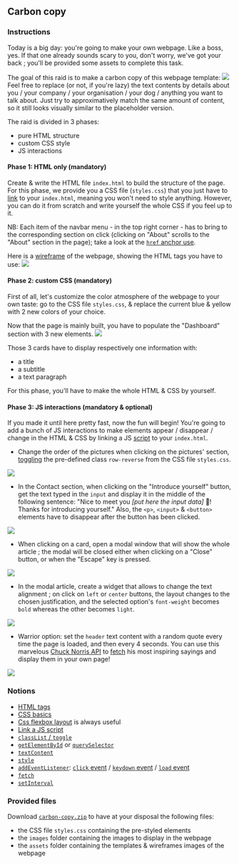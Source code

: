 ## Carbon copy

### Instructions

Today is a big day: you're going to make your own webpage. Like a boss, yes.
If that one already sounds scary to you, don't worry, we've got your back ; you'll be provided some assets to complete this task.

The goal of this raid is to make a carbon copy of this webpage template:
![](page-template.jpg)
Feel free to replace (or not, if you're lazy) the text contents by details about you / your company / your organisation / your dog / anything you want to talk about. Just try to approximatively match the same amount of content, so it still looks visually similar to the placeholder version.

The raid is divided in 3 phases:

- pure HTML structure
- custom CSS style
- JS interactions

#### Phase 1: HTML only (mandatory)

Create & write the HTML file `index.html` to build the structure of the page.
For this phase, we provide you a CSS file (`styles.css`) that you just have to [link](https://developer.mozilla.org/en-US/docs/Web/HTML/Element/link) to your `index.html`, meaning you won't need to style anything. However, you can do it from scratch and write yourself the whole CSS if you feel up to it.

NB: Each item of the navbar menu - in the top right corner - has to bring to the corresponding section on click (clicking on "About" scrolls to the "About" section in the page); take a look at the [`href` anchor use](https://www.w3.org/TR/html401/struct/links.html#h-12.2.3).

Here is a [wireframe](https://en.wikipedia.org/wiki/Website_wireframe) of the webpage, showing the HTML tags you have to use:
![](page-wireframe.jpg)

#### Phase 2: custom CSS (mandatory)

First of all, let's customize the color atmosphere of the webpage to your own taste: go to the CSS file `styles.css`, & replace the current blue & yellow with 2 new colors of your choice.

Now that the page is mainly built, you have to populate the "Dashboard" section with 3 new elements.
![](dashboard-template.jpg)

Those 3 cards have to display respectively one information with:

- a title
- a subtitle
- a text paragraph

For this phase, you'll have to make the whole HTML & CSS by yourself.

#### Phase 3: JS interactions (mandatory & optional)

If you made it until here pretty fast, now the fun will begin! You're going to add a bunch of JS interactions to make elements appear / disappear / change in the HTML & CSS by linking a JS [script](https://developer.mozilla.org/en-US/docs/Web/HTML/Element/script) to your `index.html`.

- Change the order of the pictures when clicking on the pictures' section, [toggling](https://developer.mozilla.org/fr/docs/Web/API/Element/classList) the pre-defined class `row-reverse` from the CSS file `styles.css`.

![](images-order.gif)

- In the Contact section, when clicking on the "Introduce yourself" button, get the text typed in the `input` and display it in the middle of the following sentence: "Nice to meet you _[put here the input data]_ 👋! Thanks for introducing yourself." Also, the `<p>`, `<input>` & `<button>` elements have to disappear after the button has been clicked.

![](contact-input.gif)

- When clicking on a card, open a modal window that will show the whole article ; the modal will be closed either when clicking on a "Close" button, or when the "Escape" key is pressed.

![](modale.gif)

- In the modal article, create a widget that allows to change the text alignment ; on click on `left` or `center` buttons, the layout changes to the chosen justification, and the selected option's `font-weight` becomes `bold` whereas the other becomes `light`.

![](text-alignment.gif)

- Warrior option: set the `header` text content with a random quote every time the page is loaded, and then every 4 seconds. You can use this marvelous [Chuck Norris API](https://api.chucknorris.io/) to [fetch](https://developer.mozilla.org/en-US/docs/Web/API/Fetch_API/Using_Fetch) his most inspiring sayings and display them in your own page!

![](fetch-quote.gif)

### Notions

- [HTML tags](https://developer.mozilla.org/en-US/docs/Web/HTML/Element)
- [CSS basics](https://developer.mozilla.org/en-US/docs/Learn/Getting_started_with_the_web/CSS_basics)
- [Css flexbox layout](https://developer.mozilla.org/en-US/docs/Web/CSS/CSS_Flexible_Box_Layout/Basic_Concepts_of_Flexbox) is always useful
- [Link a JS script](https://developer.mozilla.org/en-US/docs/Web/HTML/Element/script)
- [`classList` / `toggle`](https://developer.mozilla.org/fr/docs/Web/API/Element/classList)
- [`getElementById`](https://developer.mozilla.org/en-US/docs/Web/API/Document/getElementById) or [`querySelector`](https://developer.mozilla.org/en-US/docs/Web/API/Element/querySelector)
- [`textContent`](https://developer.mozilla.org/en-US/docs/Web/API/Node/textContent)
- [`style`](https://developer.mozilla.org/fr/docs/Web/API/HTMLElement/style)
- [`addEventListener`](https://developer.mozilla.org/fr/docs/Web/API/EventTarget/addEventListener): [`click` event](https://developer.mozilla.org/en-US/docs/Web/API/Element/click_event) / [`keydown` event](https://developer.mozilla.org/en-US/docs/Web/API/Element/keydown_event) / [`load` event](https://developer.mozilla.org/en-US/docs/Web/API/Window/load_event)
- [`fetch`](https://developer.mozilla.org/en-US/docs/Web/API/Fetch_API/Using_Fetch)
- [`setInterval`](https://developer.mozilla.org/en-US/docs/Web/API/WindowOrWorkerGlobalScope/setInterval)

### Provided files

Download [`carbon-copy.zip`](https://assets.01-edu.org/carbon-copy) to have at your disposal the following files:

- the CSS file `styles.css` containing the pre-styled elements
- the `images` folder containing the images to display in the webpage
- the `assets` folder containing the templates & wireframes images of the webpage
